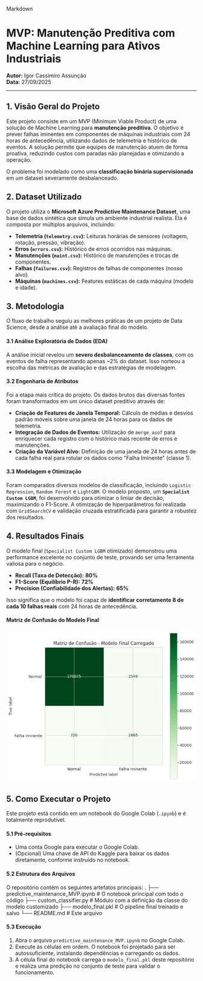 Markdown

# MVP: Manutenção Preditiva com Machine Learning para Ativos Industriais

**Autor:** Igor Cassimiro Assunção  
**Data:** 27/09/2025

---

## 1. Visão Geral do Projeto

Este projeto consiste em um MVP (Minimum Viable Product) de uma solução de Machine Learning para **manutenção preditiva**. O objetivo é prever falhas iminentes em componentes de máquinas industriais com 24 horas de antecedência, utilizando dados de telemetria e histórico de eventos. A solução permite que equipes de manutenção atuem de forma proativa, reduzindo custos com paradas não planejadas e otimizando a operação.

O problema foi modelado como uma **classificação binária supervisionada** em um dataset severamente desbalanceado.

## 2. Dataset Utilizado

O projeto utiliza o **Microsoft Azure Predictive Maintenance Dataset**, uma base de dados sintética que simula um ambiente industrial realista. Ela é composta por múltiplos arquivos, incluindo:
* **Telemetria (`telemetry.csv`):** Leituras horárias de sensores (voltagem, rotação, pressão, vibração).
* **Erros (`errors.csv`):** Histórico de erros ocorridos nas máquinas.
* **Manutenções (`maint.csv`):** Histórico de manutenções e trocas de componentes.
* **Falhas (`failures.csv`):** Registros de falhas de componentes (nosso alvo).
* **Máquinas (`machines.csv`):** Features estáticas de cada máquina (modelo e idade).

## 3. Metodologia

O fluxo de trabalho seguiu as melhores práticas de um projeto de Data Science, desde a análise até a avaliação final do modelo.

#### 3.1 Análise Exploratória de Dados (EDA)
A análise inicial revelou um **severo desbalanceamento de classes**, com os eventos de falha representando apenas ~2% do dataset. Isso norteou a escolha das métricas de avaliação e das estratégias de modelagem.

#### 3.2 Engenharia de Atributos
Foi a etapa mais crítica do projeto. Os dados brutos das diversas fontes foram transformados em um único dataset preditivo através de:
* **Criação de Features de Janela Temporal:** Cálculo de médias e desvios padrão móveis sobre uma janela de 24 horas para os dados de telemetria.
* **Integração de Dados de Eventos:** Utilização de `merge_asof` para enriquecer cada registro com o histórico mais recente de erros e manutenções.
* **Criação da Variável Alvo:** Definição de uma janela de 24 horas antes de cada falha real para rotular os dados como "Falha Iminente" (classe 1).

#### 3.3 Modelagem e Otimização
Foram comparados diversos modelos de classificação, incluindo `Logistic Regression`, `Random Forest` e `LightGBM`. O modelo proposto, um **`Specialist Custom LGBM`**, foi desenvolvido para otimizar o limiar de decisão, maximizando o F1-Score. A otimização de hiperparâmetros foi realizada com `GridSearchCV` e validação cruzada estratificada para garantir a robustez dos resultados.

## 4. Resultados Finais

O modelo final (`Specialist Custom LGBM` otimizado) demonstrou uma performance excelente no conjunto de teste, provando ser uma ferramenta valiosa para o negócio.

* **Recall (Taxa de Detecção):** **80%**
* **F1-Score (Equilíbrio P-R):** **72%**
* **Precision (Confiabilidade dos Alertas):** **65%**

Isso significa que o modelo foi capaz de **identificar corretamente 8 de cada 10 falhas reais** com 24 horas de antecedência.

#### Matriz de Confusão do Modelo Final
![Matriz de Confusão do Modelo Otimizado](MAtrizDeConfusaoFinal.png)

## 5. Como Executar o Projeto

Este projeto está contido em um notebook do Google Colab (`.ipynb`) e é totalmente reprodutível.

#### 5.1 Pré-requisitos
* Uma conta Google para executar o Google Colab.
* (Opcional) Uma chave de API do Kaggle para baixar os dados diretamente, conforme instruído no notebook.

#### 5.2 Estrutura dos Arquivos
O repositório contém os seguintes artefatos principais:
.
├── predictive_maintenance_MVP.ipynb    # O notebook principal com todo o código
├── custom_classifier.py                # Módulo com a definição da classe do modelo customizado
├── modelo_final.pkl                    # O pipeline final treinado e salvo
└── README.md                           # Este arquivo


#### 5.3 Execução
1.  Abra o arquivo `predictive_maintenance_MVP.ipynb` no Google Colab.
2.  Execute as células em ordem. O notebook foi projetado para ser autossuficiente, instalando dependências e carregando os dados.
3.  A célula final do notebook carrega o `modelo_final.pkl` deste repositório e realiza uma predição no conjunto de teste para validar o funcionamento.

